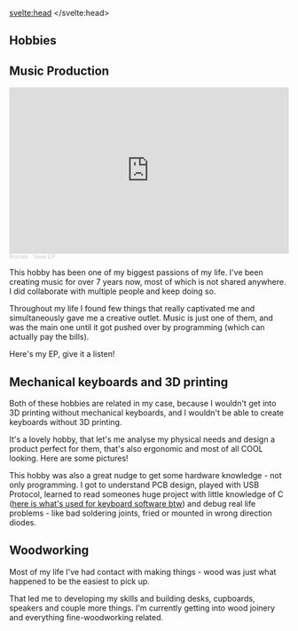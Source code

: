 <style>
    article { @apply prose prose-invert prose-xl mb-32 mt-10; }
    img { @apply rounded-lg; }
</style>

<svelte:head>
	<title>Aleksander Brymora | Other</title>
</svelte:head>


<article>

# Hobbies

## Music Production

<iframe width="100%" height="300" scrolling="no" frameborder="no" allow="autoplay" src="https://w.soundcloud.com/player/?url=https%3A//api.soundcloud.com/playlists/815768919&color=%23841e1e&auto_play=false&hide_related=false&show_comments=true&show_user=true&show_reposts=false&show_teaser=true&visual=true"></iframe><div style="font-size: 10px; color: #cccccc;line-break: anywhere;word-break: normal;overflow: hidden;white-space: nowrap;text-overflow: ellipsis; font-family: Interstate,Lucida Grande,Lucida Sans Unicode,Lucida Sans,Garuda,Verdana,Tahoma,sans-serif;font-weight: 100;"><a href="https://soundcloud.com/brymek" title="Brymek" target="_blank" style="color: #cccccc; text-decoration: none;">Brymek</a> · <a href="https://soundcloud.com/brymek/sets/vawe-ep" title="Vawe EP" target="_blank" style="color: #cccccc; text-decoration: none;">Vawe EP</a></div>

This hobby has been one of my biggest passions of my life. I've been creating music for over 7 years now, most of which is not shared anywhere. I did collaborate with multiple people and keep doing so. 

Throughout my life I found few things that really captivated me and simultaneously gave me a creative outlet. Music is just one of them, and was the main one until it got pushed over by programming (which can actually pay the bills).

Here's my EP, give it a listen!

## Mechanical keyboards and 3D printing

Both of these hobbies are related in my case, because I wouldn't get into 3D printing without mechanical keyboards, and I wouldn't be able to create keyboards without 3D printing. 

It's a lovely hobby, that let's me analyse my physical needs and design a product perfect for them, that's also ergonomic and most of all COOL looking. Here are some pictures! 



This hobby was also a great nudge to get some hardware knowledge - not only programming. I got to understand PCB design, played with USB Protocol, learned to read someones huge project with little knowledge of C ([here is what's used for keyboard software btw](https://github.com/qmk/qmk_firmware)) and debug real life problems - like bad soldering joints, fried or mounted in wrong direction diodes.

## Woodworking

Most of my life I've had contact with making things - wood was just what happened to be the easiest to pick up. 

That led me to developing my skills and building desks, cupboards, speakers and couple more things. I'm currently getting into wood joinery and everything fine-woodworking related. 

</article>
